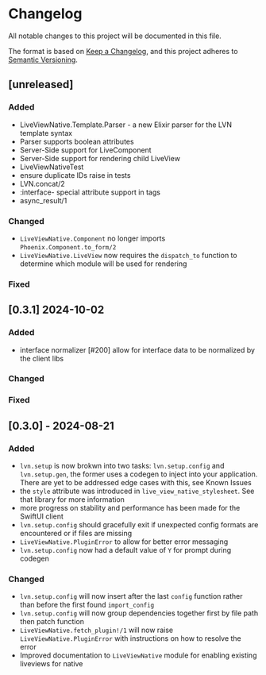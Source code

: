 # Changelog

All notable changes to this project will be documented in this file.

The format is based on [Keep a Changelog](https://keepachangelog.com/en/1.1.0/),
and this project adheres to [Semantic Versioning](https://semver.org/spec/v2.0.0.html).

## [unreleased]

### Added

- LiveViewNative.Template.Parser - a new Elixir parser for the LVN template syntax
- Parser supports boolean attributes
- Server-Side support for LiveComponent
- Server-Side support for rendering child LiveView
- LiveViewNativeTest
- ensure duplicate IDs raise in tests
- LVN.concat/2
- :interface- special attribute support in tags
- async_result/1

### Changed

- `LiveViewNative.Component` no longer imports `Phoenix.Component.to_form/2`
- `LiveViewNative.LiveView` now requires the `dispatch_to` function to determine which module will be used for rendering

### Fixed

## [0.3.1] 2024-10-02

### Added

* interface normalizer [#200] allow for interface data to be normalized by the client libs

### Changed

### Fixed

## [0.3.0] - 2024-08-21

### Added

- `lvn.setup` is now brokwn into two tasks: `lvn.setup.config` and `lvn.setup.gen`, the former uses
a codegen to inject into your application. There are yet to be addressed edge cases with this, see Known Issues
- the `style` attribute was introduced in `live_view_native_stylesheet`. See that library for more information
- more progress on stability and performance has been made for the SwiftUI client
- `lvn.setup.config` should gracefully exit if unexpected config formats are encountered or if files are missing
- `LiveViewNative.PluginError` to allow for better error messaging
- `lvn.setup.config` now had a default value of `Y` for prompt during codegen

### Changed

- `lvn.setup.config` will now insert after the last `config` function rather than before the first found `import_config`
- `lvn.setup.config` will now group dependencies together first by file path then patch function
- `LiveViewNative.fetch_plugin!/1` will now raise `LiveViewNative.PluginError` with instructions on how to resolve the error
- Improved documentation to `LiveViewNative` module for enabling existing liveviews for native
